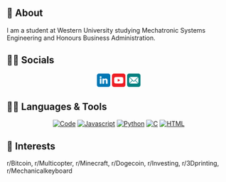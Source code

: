 ## :open_book: About  
I am a student at Western University studying Mechatronic Systems Engineering and Honours Business Administration.

## :man_scientist: Socials
<p align="center"><a href="https://www.linkedin.com/in/victor-zhang-9a1510146/"><img src="./img/linkedin.svg" width="30px"></a>
<a href="https://www.youtube.com/channel/UC0qFt4fHDVnYkEakdtTabBQ"><img src="./img/yt.svg" width="30px"></a>
<a href="mailto:vzhang24@uwo.ca"><img src="./img/email.svg" width="30px"></a>
</p>

## :man_technologist: Languages & Tools
<p align="center">
<a href="https://github.com/zhangvicto?tab=repositories"><img alt="Code" src="https://camo.githubusercontent.com/e19c005063e41bc120ae3459d1a041611e1ffd87b0fdc678db6cf7ba8af40fdf/68747470733a2f2f696d672e736869656c64732e696f2f62616467652f2d636f64652d3030303030303f7374796c653d666c61742d737175617265266c6f676f3d506c6578266c6f676f436f6c6f723d7768697465" data-canonical-src="https://img.shields.io/badge/-code-000000?style=flat-square&amp;logo=Plex&amp;logoColor=white" style="max-width:100%;"></a>
<a href="https://github.com/zhangvicto?tab=repositories&amp;language=javascript"><img alt="Javascript" src="https://camo.githubusercontent.com/248da69a5e0f8073e78b3b482fbe33be999fbf81d9dff4bb5e3f1311fe1636ec/68747470733a2f2f696d672e736869656c64732e696f2f62616467652f2d4a6176617363726970742d6631653035613f7374796c653d666c61742d737175617265266c6f676f3d4a617661736372697074266c6f676f436f6c6f723d7768697465" data-canonical-src="https://img.shields.io/badge/-Javascript-f1e05a?style=flat-square&amp;logo=Javascript&amp;logoColor=white" style="max-width:100%;"></a>
      <a href="https://github.com/zhangvicto?tab=repositories&amp;language=python"><img alt="Python" src="https://camo.githubusercontent.com/9333f04904b91b0aa091bd01973cd64ca89fa2e42cdf2f2e6d074b8dc774ef00/68747470733a2f2f696d672e736869656c64732e696f2f62616467652f2d507974686f6e2d3335373241353f7374796c653d666c61742d737175617265266c6f676f3d507974686f6e266c6f676f436f6c6f723d7768697465" data-canonical-src="https://img.shields.io/badge/-Python-3572A5?style=flat-square&amp;logo=Python&amp;logoColor=white" style="max-width:100%;"></a>
      <a href="https://github.com/zhangvicto?tab=repositories&amp;language=c%2B%2B"><img alt="C" src="https://camo.githubusercontent.com/84cd04221f0d704dd417eb72b4eed97d2d8d5f71c30c40a86ec72d86fd74c6f0/68747470733a2f2f696d672e736869656c64732e696f2f62616467652f2d432532422532422d6633346237643f7374796c653d666c61742d737175617265266c6f676f3d43253242253242266c6f676f436f6c6f723d7768697465" data-canonical-src="https://img.shields.io/badge/-C%2B%2B-f34b7d?style=flat-square&amp;logo=C%2B%2B&amp;logoColor=white" style="max-width:100%;"></a>
      <a href="https://github.com/zhangvicto?tab=repositories&amp;language=html"><img alt="HTML" src="https://camo.githubusercontent.com/a0abcbea14168c7aacd352b2c670cbf5185d589a3bbd438756cd22dc740aa706/68747470733a2f2f696d672e736869656c64732e696f2f62616467652f2d48544d4c2d4533344632363f7374796c653d666c61742d737175617265266c6f676f3d48544d4c35266c6f676f436f6c6f723d7768697465" data-canonical-src="https://img.shields.io/badge/-HTML-E34F26?style=flat-square&amp;logo=HTML5&amp;logoColor=white" style="max-width:100%;"></a>
</p>

## :juggling_person: Interests
r/Bitcoin, r/Multicopter, r/Minecraft, r/Dogecoin, r/Investing, r/3Dprinting, r/Mechanicalkeyboard
